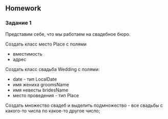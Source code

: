##  Homework

### Задание 1  

Представим себе, что мы работаем на свадебное бюро.

Создать класс место Place с полями
- вместимость
- адрес

Создать класс свадьба Wedding с полями:
- date - тип LocalDate
- имя жениха groomsName
- имя невесты bridesName
- место проведения - тип Place


Создать множество свадеб
и выделить подмножество - все свадьбы с какого-то числа по какое-то другое число;

